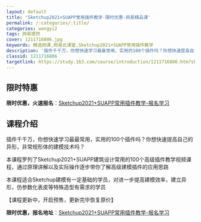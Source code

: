 ```yaml
---
layout: default
title: 'Sketchup2021+SUAPP常用插件教学-限时优惠-网易精品课'
permalink: /:categories/:title/
categories: wangyi2
tags: 网易提供
cover: 1211716806.jpg
keywords: 精选网课,网易云课堂,Sketchup2021+SUAPP常用插件教学
description: '插件千千万，你想快速学习最最常用，实用的100个插件吗？你想快速提高自己的异形，非常规形体的建模技术吗？本课程罗列了Sk'
classid: 1211716806
targetlink: https://study.163.com/course/introduction/1211716806.htm?share=1&shareId=1025206652&utm_campaign=share&utm_medium=iphoneShare&utm_source=&utm_u=1025206652
---
```


## 限时特惠

**限时优惠，火速报名**：[Sketchup2021+SUAPP常用插件教学-报名学习](https://study.163.com/course/introduction/1211716806.htm?share=1&shareId=1025206652&utm_campaign=share&utm_medium=iphoneShare&utm_source=&utm_u=1025206652)

## 课程介绍

插件千千万，你想快速学习最最常用，实用的100个插件吗？你想快速提高自己的异形，非常规形体的建模技术吗？

本课程罗列了Sketchup2021+SUAPP建筑设计常用的100个高级插件教学视频课程，通过原理讲解以及实际操作逐步带你了解高级建模插件的应用思路

本课程适合Sketchup建模有一定基础的学员，对进一步提高建模效率，建立异形，仿参数化表皮等特殊造型有需求的学员

【课程更新中，开启预售，更新完毕恢复原价】

**限时优惠，报名地址**：[Sketchup2021+SUAPP常用插件教学-报名学习](https://study.163.com/course/introduction/1211716806.htm?share=1&shareId=1025206652&utm_campaign=share&utm_medium=iphoneShare&utm_source=&utm_u=1025206652)

